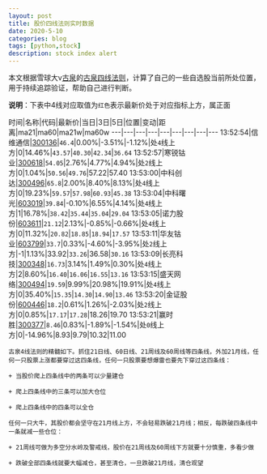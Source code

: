 ```yaml
---
layout: post
title: 股价四线法则实时数据
date: 2020-5-10
categories: blog
tags: [python,stock]
description: stock index alert
---
```



本文根据雪球大v[古泉](https://xueqiu.com/u/7148646888)的[古泉四线法则](https://xueqiu.com/7148646888/130498192)，计算了自己的一些自选股当前所处位置，用于持续追踪验证，帮助自己进行判断。

**说明**：下表中4线对应取值为`红色`表示最新价处于对应指标上方，属正面

时间|名称|代码|最新价|当日|3日|5日|位置|变动|距离|ma21|ma60|ma21w|ma60w
---|---|---|---|---|---|---|---|---
13:52:54|信维通信|[300136](https://xueqiu.com/S/SZ300136)|`46.4`|0.00%|-3.51%|-1.12%|处`4`线上方|0|14.46%|`43.57`|`40.30`|`42.34`|`36.64`
13:52:57|寒锐钴业|[300618](https://xueqiu.com/S/SZ300618)|`54.05`|2.76%|4.77%|4.94%|处`2`线上方|0|1.04%|`50.56`|`49.76`|57.22|57.40
13:53:00|中科创达|[300496](https://xueqiu.com/S/SZ300496)|`65.8`|2.00%|8.40%|8.13%|处`4`线上方|0|19.23%|`59.57`|`57.98`|`60.93`|`45.38`
13:53:04|中科曙光|[603019](https://xueqiu.com/S/SH603019)|`39.84`|-0.10%|6.55%|4.14%|处`4`线上方|1|16.78%|`38.42`|`35.44`|`35.04`|`29.04`
13:53:05|诺力股份|[603611](https://xueqiu.com/S/SH603611)|`21.12`|2.13%|-0.85%|-0.66%|处`4`线上方|0|11.32%|`20.82`|`18.85`|`18.94`|`17.57`
13:53:11|华友钴业|[603799](https://xueqiu.com/S/SH603799)|`33.7`|0.33%|-4.60%|-3.95%|处`2`线上方|-1|1.13%|33.92|`33.26`|36.58|`30.16`
13:53:09|长亮科技|[300348](https://xueqiu.com/S/SZ300348)|`16.73`|3.14%|1.49%|0.30%|处`4`线上方|2|8.60%|`16.40`|`16.06`|`16.55`|`13.16`
13:53:15|盛天网络|[300494](https://xueqiu.com/S/SZ300494)|`19.59`|9.99%|20.98%|19.91%|处`4`线上方|0|35.40%|`15.35`|`14.30`|`14.90`|`13.46`
13:53:20|金证股份|[600446](https://xueqiu.com/S/SH600446)|`18.2`|0.61%|1.26%|-2.03%|处`2`线上方|0|0.85%|`17.17`|`17.28`|18.26|19.70
13:53:21|赢时胜|[300377](https://xueqiu.com/S/SZ300377)|`8.46`|0.83%|-1.89%|-1.54%|处`0`线上方|0|-14.96%|8.93|9.79|10.32|11.00

```
古泉4线法则的精髓如下。抓住21日线、60日线、21周线及60周线等四条线，外加21月线，任何一只股票上涨都要穿过这四条线，任何一只股票要想爆雷也要先下穿过这四条线：

+ 当股价爬上四条线中的两条可以少量建仓

+ 爬上四条线中的三条可以加大仓位

+ 爬上四条线中的四条可以全仓

任何一只大牛，其股价都会坚守在21月线上方，不会轻易跌破21月线；相反，每跌破四条线中一条就减一些仓位：

+ 21周线可做为多空分水岭及警戒线，股价在21周线及60周线下方就要十分慎重，多看少做

+ 跌破全部四条线就要大幅减仓，甚至清仓，一旦跌破21月线，清仓观望
```